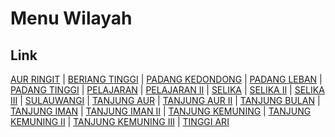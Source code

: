 # Menu Wilayah

## Link

[AUR RINGIT](https://github.com/gigit-pemilu/pemilu-2024-17-bengkulu/tree/main/pileg-dpr/hitung-suara/sub/17-bengkulu/sub/04-kaur/sub/02-tanjung-kemuning/sub/2004-aur-ringit)
 | 
[BERIANG TINGGI](https://github.com/gigit-pemilu/pemilu-2024-17-bengkulu/tree/main/pileg-dpr/hitung-suara/sub/17-bengkulu/sub/04-kaur/sub/02-tanjung-kemuning/sub/2013-beriang-tinggi)
 | 
[PADANG KEDONDONG](https://github.com/gigit-pemilu/pemilu-2024-17-bengkulu/tree/main/pileg-dpr/hitung-suara/sub/17-bengkulu/sub/04-kaur/sub/02-tanjung-kemuning/sub/2018-padang-kedondong)
 | 
[PADANG LEBAN](https://github.com/gigit-pemilu/pemilu-2024-17-bengkulu/tree/main/pileg-dpr/hitung-suara/sub/17-bengkulu/sub/04-kaur/sub/02-tanjung-kemuning/sub/2012-padang-leban)
 | 
[PADANG TINGGI](https://github.com/gigit-pemilu/pemilu-2024-17-bengkulu/tree/main/pileg-dpr/hitung-suara/sub/17-bengkulu/sub/04-kaur/sub/02-tanjung-kemuning/sub/2020-padang-tinggi)
 | 
[PELAJARAN](https://github.com/gigit-pemilu/pemilu-2024-17-bengkulu/tree/main/pileg-dpr/hitung-suara/sub/17-bengkulu/sub/04-kaur/sub/02-tanjung-kemuning/sub/2008-pelajaran)
 | 
[PELAJARAN II](https://github.com/gigit-pemilu/pemilu-2024-17-bengkulu/tree/main/pileg-dpr/hitung-suara/sub/17-bengkulu/sub/04-kaur/sub/02-tanjung-kemuning/sub/2015-pelajaran-ii)
 | 
[SELIKA](https://github.com/gigit-pemilu/pemilu-2024-17-bengkulu/tree/main/pileg-dpr/hitung-suara/sub/17-bengkulu/sub/04-kaur/sub/02-tanjung-kemuning/sub/2010-selika)
 | 
[SELIKA II](https://github.com/gigit-pemilu/pemilu-2024-17-bengkulu/tree/main/pileg-dpr/hitung-suara/sub/17-bengkulu/sub/04-kaur/sub/02-tanjung-kemuning/sub/2016-selika-ii)
 | 
[SELIKA III](https://github.com/gigit-pemilu/pemilu-2024-17-bengkulu/tree/main/pileg-dpr/hitung-suara/sub/17-bengkulu/sub/04-kaur/sub/02-tanjung-kemuning/sub/2025-selika-iii)
 | 
[SULAUWANGI](https://github.com/gigit-pemilu/pemilu-2024-17-bengkulu/tree/main/pileg-dpr/hitung-suara/sub/17-bengkulu/sub/04-kaur/sub/02-tanjung-kemuning/sub/2017-sulauwangi)
 | 
[TANJUNG AUR](https://github.com/gigit-pemilu/pemilu-2024-17-bengkulu/tree/main/pileg-dpr/hitung-suara/sub/17-bengkulu/sub/04-kaur/sub/02-tanjung-kemuning/sub/2003-tanjung-aur)
 | 
[TANJUNG AUR II](https://github.com/gigit-pemilu/pemilu-2024-17-bengkulu/tree/main/pileg-dpr/hitung-suara/sub/17-bengkulu/sub/04-kaur/sub/02-tanjung-kemuning/sub/2023-tanjung-aur-ii)
 | 
[TANJUNG BULAN](https://github.com/gigit-pemilu/pemilu-2024-17-bengkulu/tree/main/pileg-dpr/hitung-suara/sub/17-bengkulu/sub/04-kaur/sub/02-tanjung-kemuning/sub/2014-tanjung-bulan)
 | 
[TANJUNG IMAN](https://github.com/gigit-pemilu/pemilu-2024-17-bengkulu/tree/main/pileg-dpr/hitung-suara/sub/17-bengkulu/sub/04-kaur/sub/02-tanjung-kemuning/sub/2011-tanjung-iman)
 | 
[TANJUNG IMAN II](https://github.com/gigit-pemilu/pemilu-2024-17-bengkulu/tree/main/pileg-dpr/hitung-suara/sub/17-bengkulu/sub/04-kaur/sub/02-tanjung-kemuning/sub/2024-tanjung-iman-ii)
 | 
[TANJUNG KEMUNING](https://github.com/gigit-pemilu/pemilu-2024-17-bengkulu/tree/main/pileg-dpr/hitung-suara/sub/17-bengkulu/sub/04-kaur/sub/02-tanjung-kemuning/sub/2009-tanjung-kemuning)
 | 
[TANJUNG KEMUNING II](https://github.com/gigit-pemilu/pemilu-2024-17-bengkulu/tree/main/pileg-dpr/hitung-suara/sub/17-bengkulu/sub/04-kaur/sub/02-tanjung-kemuning/sub/2021-tanjung-kemuning-ii)
 | 
[TANJUNG KEMUNING III](https://github.com/gigit-pemilu/pemilu-2024-17-bengkulu/tree/main/pileg-dpr/hitung-suara/sub/17-bengkulu/sub/04-kaur/sub/02-tanjung-kemuning/sub/2022-tanjung-kemuning-iii)
 | 
[TINGGI ARI](https://github.com/gigit-pemilu/pemilu-2024-17-bengkulu/tree/main/pileg-dpr/hitung-suara/sub/17-bengkulu/sub/04-kaur/sub/02-tanjung-kemuning/sub/2002-tinggi-ari)

